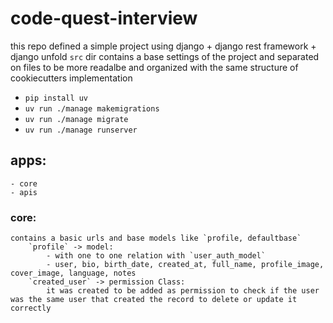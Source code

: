 # code-quest-interview
 
this repo defined a simple project using django + django rest framework + django unfold
`src` dir contains a base settings of the project and separated on files to be more readalbe and organized with the same structure of cookiecutters implementation

- `pip install uv`
- `uv run ./manage makemigrations `
- `uv run ./manage migrate `
- `uv run ./manage runserver `

## apps:
    - core
    - apis

### core:

    contains a basic urls and base models like `profile, defaultbase`
        `profile` -> model:
            - with one to one relation with `user_auth_model`
            - user, bio, birth_date, created_at, full_name, profile_image, cover_image, language, notes
        `created_user` -> permission Class:
            it was created to be added as permission to check if the user was the same user that created the record to delete or update it correctly
